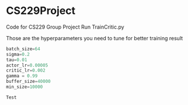 # CS229Project
Code for CS229 Group Project
Run TrainCritic.py



Those are the hyperparameters you need to tune for better training result
```python
batch_size=64
sigma=0.2
tau=0.01
actor_lr=0.00005
critic_lr=0.002
gamma = 0.99
buffer_size=40000
min_size=10000

Test
